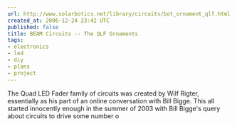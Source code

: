 ```yaml
---
url: http://www.solarbotics.net/library/circuits/bot_ornament_qlf.html
created_at: 2006-12-24 23:42 UTC
published: false
title: BEAM Circuits -- The QLF Ornaments
tags:
- electronics
- led
- diy
- plans
- project
---
```


The Quad LED  Fader family of circuits  was created by Wilf Rigter, essentially as his part of an online conversation with Bill Bigge. This all started innocently enough in the summer of 2003 with Bill Bigge's query  about circuits  to drive some number o
